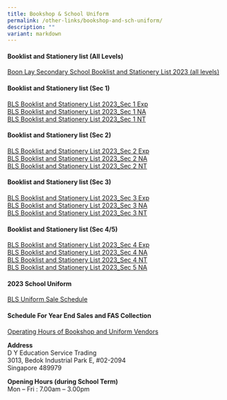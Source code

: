```yaml
---
title: Bookshop & School Uniform
permalink: /other-links/bookshop-and-sch-uniform/
description: ""
variant: markdown
---
```

#### **Booklist and Stationery list (All Levels)**
[Boon Lay Secondary School Booklist and Stationery List 2023 (all levels)](/files/booksnschuniform.pdf)

#### **Booklist and Stationery list (Sec 1)**
[BLS Booklist and Stationery List 2023_Sec 1 Exp](/files/sec1e.pdf)<br>
[BLS Booklist and Stationery List 2023_Sec 1 NA](/files/sec1na.pdf)<br>
[BLS Booklist and Stationery List 2023_Sec 1 NT](/files/sec1nt.pdf)

#### **Booklist and Stationery list (Sec 2)**
[BLS Booklist and Stationery List 2023_Sec 2 Exp](/files/sec2e.pdf)<br>
[BLS Booklist and Stationery List 2023_Sec 2 NA](/files/sec2na.pdf)<br>
[BLS Booklist and Stationery List 2023_Sec 2 NT](/files/sec2nt.pdf)

#### **Booklist and Stationery list (Sec 3)**
[BLS Booklist and Stationery List 2023_Sec 3 Exp](/files/sec3e.pdf)<br>
[BLS Booklist and Stationery List 2023_Sec 3 NA](/files/sec3na.pdf)<br>
[BLS Booklist and Stationery List 2023_Sec 3 NT](/files/sec3nt.pdf)

#### **Booklist and Stationery list (Sec 4/5)**
[BLS Booklist and Stationery List 2023_Sec 4 Exp](/files/sec4e.pdf)<br>
[BLS Booklist and Stationery List 2023_Sec 4 NA](/files/sec4na.pdf)<br>
[BLS Booklist and Stationery List 2023_Sec 4 NT](/files/sec4nt.pdf)<br>
[BLS Booklist and Stationery List 2023_Sec 5 NA](/files/sec4na.pdf)

#### **2023 School Uniform**
[BLS Uniform Sale Schedule](/files/BLSS___2023_Year_End_Sale_CF_Shanghai.pdf)

#### **Schedule For Year End Sales and FAS Collection**
[Operating Hours of Bookshop and Uniform Vendors](/files/BLS_Year_End_Schedule_for_Sales_and_FAS_collection_of_Textbooks_and_Uniform__2023_.pdf)

**Address**<br>
D Y Education Service Trading<br>
3013, Bedok Industrial Park E, #02-2094<br>
Singapore 489979

**Opening Hours (during School Term)**<br>
Mon – Fri : 7.00am – 3.00pm